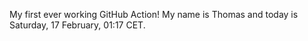 My first ever working GitHub Action!
My name is Thomas and today is Saturday, 17 February, 01:17 CET. 
